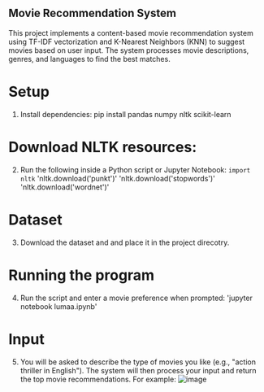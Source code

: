 ## Movie Recommendation System
This project implements a content-based movie recommendation system using TF-IDF vectorization and K-Nearest Neighbors (KNN) to suggest movies based on user input. The system processes movie descriptions, genres, and languages to find the best matches.

# Setup
1. Install dependencies:
pip install pandas numpy nltk scikit-learn

# Download NLTK resources:
2. Run the following inside a Python script or Jupyter Notebook:
`import nltk`
'nltk.download('punkt')'
'nltk.download('stopwords')'
'nltk.download('wordnet')'

# Dataset
3. Download the dataset and and place it in the project direcotry.

# Running the program
4. Run the script and enter a movie preference when prompted:
   'jupyter notebook lumaa.ipynb'

# Input
5. You will be asked to describe the type of movies you like (e.g., "action thriller in English"). The system will then process your input and return the top movie recommendations.
For example: 
![image](https://github.com/user-attachments/assets/c515b00a-02cd-42ca-8b9e-f788b1f0d459)







